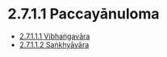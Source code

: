 

# 2.7.1.1 Paccayānuloma

* [2.7.1.1.1 Vibhaṅgavāra](2.7.1.1/2.7.1.1.1.md)
* [2.7.1.1.2 Saṅkhyāvāra](2.7.1.1/2.7.1.1.2.md)



